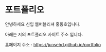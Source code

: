 # 포트폴리오

안녕하세요 신입 웹퍼블리셔 홍동호입니다.

아래는 저의 포트폴리오 사이트 주소 입니다.

홈페이지 주소 : https://junsehd.github.io/portfolio
